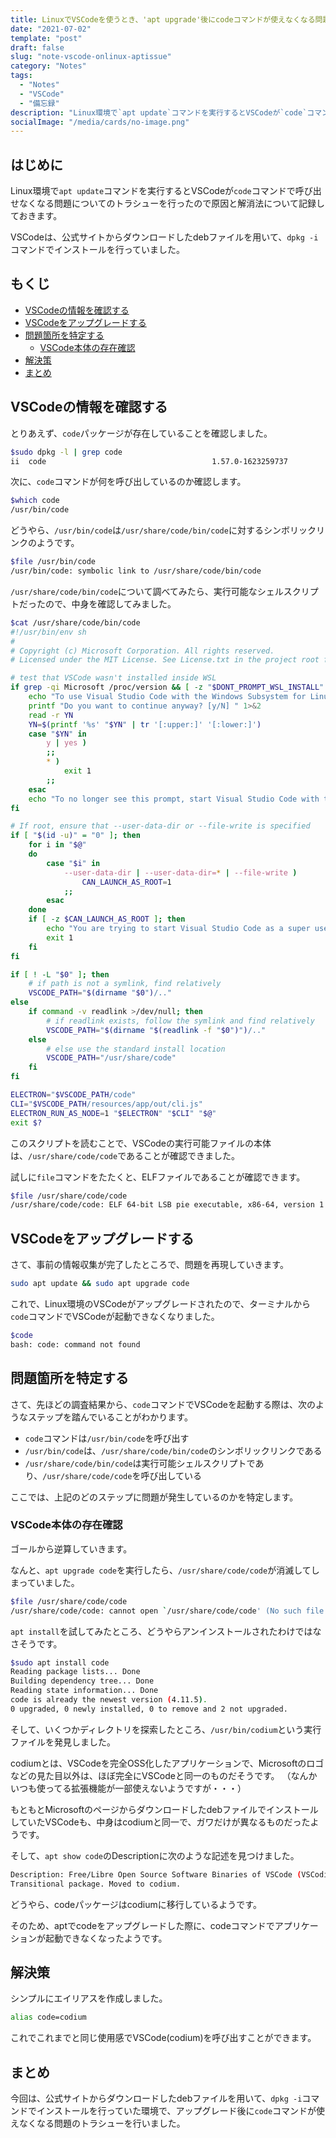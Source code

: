 ```yaml
---
title: LinuxでVSCodeを使うとき、'apt upgrade'後にcodeコマンドが使えなくなる問題の原因と解決策
date: "2021-07-02"
template: "post"
draft: false
slug: "note-vscode-onlinux-aptissue"
category: "Notes"
tags:
  - "Notes"
  - "VSCode"
  - "備忘録"
description: "Linux環境で`apt update`コマンドを実行するとVSCodeが`code`コマンドで呼び出せなくなる問題についてのトラシューを行ったので原因と解消法について記録しておきます。"
socialImage: "/media/cards/no-image.png"
---
```


<!-- omit in toc -->
## はじめに

Linux環境で`apt update`コマンドを実行するとVSCodeが`code`コマンドで呼び出せなくなる問題についてのトラシューを行ったので原因と解消法について記録しておきます。

VSCodeは、公式サイトからダウンロードしたdebファイルを用いて、`dpkg -i`コマンドでインストールを行っていました。

<!-- omit in toc -->
## もくじ

- [VSCodeの情報を確認する](#vscodeの情報を確認する)
- [VSCodeをアップグレードする](#vscodeをアップグレードする)
- [問題箇所を特定する](#問題箇所を特定する)
  - [VSCode本体の存在確認](#vscode本体の存在確認)
- [解決策](#解決策)
- [まとめ](#まとめ)

## VSCodeの情報を確認する

とりあえず、`code`パッケージが存在していることを確認しました。

```bash
$sudo dpkg -l | grep code
ii  code                                     1.57.0-1623259737                  amd64        Code editing. Redefined.
```

次に、`code`コマンドが何を呼び出しているのか確認します。

``` bash
$which code
/usr/bin/code
```

どうやら、`/usr/bin/code`は`/usr/share/code/bin/code`に対するシンボリックリンクのようです。

``` bash
$file /usr/bin/code
/usr/bin/code: symbolic link to /usr/share/code/bin/code
```

`/usr/share/code/bin/code`について調べてみたら、実行可能なシェルスクリプトだったので、中身を確認してみました。

``` bash
$cat /usr/share/code/bin/code 
#!/usr/bin/env sh
#
# Copyright (c) Microsoft Corporation. All rights reserved.
# Licensed under the MIT License. See License.txt in the project root for license information.

# test that VSCode wasn't installed inside WSL
if grep -qi Microsoft /proc/version && [ -z "$DONT_PROMPT_WSL_INSTALL" ]; then
	echo "To use Visual Studio Code with the Windows Subsystem for Linux, please install Visual Studio Code in Windows and uninstall the Linux version in WSL. You can then use the \`code\` command in a WSL terminal just as you would in a normal command prompt." 1>&2
	printf "Do you want to continue anyway? [y/N] " 1>&2
	read -r YN
	YN=$(printf '%s' "$YN" | tr '[:upper:]' '[:lower:]')
	case "$YN" in
		y | yes )
		;;
		* )
			exit 1
		;;
	esac
	echo "To no longer see this prompt, start Visual Studio Code with the environment variable DONT_PROMPT_WSL_INSTALL defined." 1>&2
fi

# If root, ensure that --user-data-dir or --file-write is specified
if [ "$(id -u)" = "0" ]; then
	for i in "$@"
	do
		case "$i" in
			--user-data-dir | --user-data-dir=* | --file-write )
				CAN_LAUNCH_AS_ROOT=1
			;;
		esac
	done
	if [ -z $CAN_LAUNCH_AS_ROOT ]; then
		echo "You are trying to start Visual Studio Code as a super user which isn't recommended. If this was intended, please specify an alternate user data directory using the \`--user-data-dir\` argument." 1>&2
		exit 1
	fi
fi

if [ ! -L "$0" ]; then
	# if path is not a symlink, find relatively
	VSCODE_PATH="$(dirname "$0")/.."
else
	if command -v readlink >/dev/null; then
		# if readlink exists, follow the symlink and find relatively
		VSCODE_PATH="$(dirname "$(readlink -f "$0")")/.."
	else
		# else use the standard install location
		VSCODE_PATH="/usr/share/code"
	fi
fi

ELECTRON="$VSCODE_PATH/code"
CLI="$VSCODE_PATH/resources/app/out/cli.js"
ELECTRON_RUN_AS_NODE=1 "$ELECTRON" "$CLI" "$@"
exit $?
```

このスクリプトを読むことで、VSCodeの実行可能ファイルの本体は、`/usr/share/code/code`であることが確認できました。

試しに`file`コマンドをたたくと、ELFファイルであることが確認できます。

``` bash 
$file /usr/share/code/code 
/usr/share/code/code: ELF 64-bit LSB pie executable, x86-64, version 1 (SYSV), dynamically linked, interpreter /lib64/ld-linux-x86-64.so.2, for GNU/Linux 3.2.0, BuildID[sha1]=09e8dc044d33f961bfddaa7b20750bdf7d1f3005, not stripped
```

## VSCodeをアップグレードする

さて、事前の情報収集が完了したところで、問題を再現していきます。

``` bash
sudo apt update && sudo apt upgrade code
```

これで、Linux環境のVSCodeがアップグレードされたので、ターミナルから`code`コマンドでVSCodeが起動できなくなりました。

``` bash
$code
bash: code: command not found
```

## 問題箇所を特定する

さて、先ほどの調査結果から、`code`コマンドでVSCodeを起動する際は、次のようなステップを踏んでいることがわかります。

- `code`コマンドは`/usr/bin/code`を呼び出す
- `/usr/bin/code`は、`/usr/share/code/bin/code`のシンボリックリンクである
- `/usr/share/code/bin/code`は実行可能シェルスクリプトであり、`/usr/share/code/code`を呼び出している

ここでは、上記のどのステップに問題が発生しているのかを特定します。

### VSCode本体の存在確認

ゴールから逆算していきます。

なんと、`apt upgrade code`を実行したら、`/usr/share/code/code`が消滅してしまっていました。

```bash
$file /usr/share/code/code
/usr/share/code/code: cannot open `/usr/share/code/code' (No such file or directory)
```

`apt install`を試してみたところ、どうやらアンインストールされたわけではなさそうです。

``` bash
$sudo apt install code
Reading package lists... Done
Building dependency tree... Done
Reading state information... Done
code is already the newest version (4.11.5).
0 upgraded, 0 newly installed, 0 to remove and 2 not upgraded.
```

そして、いくつかディレクトリを探索したところ、`/usr/bin/codium`という実行ファイルを発見しました。

codiumとは、VSCodeを完全OSS化したアプリケーションで、Microsoftのロゴなどの見た目以外は、ほぼ完全にVSCodeと同一のものだそうです。
（なんかいつも使ってる拡張機能が一部使えないようですが・・・）

もともとMicrosoftのページからダウンロードしたdebファイルでインストールしていたVSCodeも、中身はcodiumと同一で、ガワだけが異なるものだったようです。

そして、`apt show code`のDescriptionに次のような記述を見つけました。

``` bash
Description: Free/Libre Open Source Software Binaries of VSCode (VSCodium)
Transitional package. Moved to codium.
```

どうやら、codeパッケージはcodiumに移行しているようです。

そのため、aptでcodeをアップグレードした際に、codeコマンドでアプリケーションが起動できなくなったようです。

## 解決策

シンプルにエイリアスを作成しました。

``` bash
alias code=codium
```

これでこれまでと同じ使用感でVSCode(codium)を呼び出すことができます。

## まとめ

今回は、公式サイトからダウンロードしたdebファイルを用いて、`dpkg -i`コマンドでインストールを行っていた環境で、アップグレード後に`code`コマンドが使えなくなる問題のトラシューを行いました。
